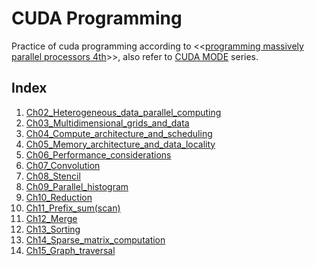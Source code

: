 # CUDA Programming

Practice of cuda programming according to \<\<[programming massively parallel processors 4th](/Programming%20Massively%20Parallel%20Processors-%20A%20Hands-on%20--%20Wen-mei%20W_%20Hwu,%20David%20B_%20Kirk,%20Izzat%20El%20Hajj,%20Ph_D_%20--%204th,%202023%20--%20Morgan%20Kaufmann.pdf)\>\>, also refer to [CUDA MODE](https://github.com/cuda-mode/lectures) series.

## Index
1. [Ch02_Heterogeneous_data_parallel_computing](Ch02_Heterogeneous_data_parallel_computing/index.md)
2. [Ch03_Multidimensional_grids_and_data](Ch03_Multidimensional_grids_and_data/index.md)
3. [Ch04_Compute_architecture_and_scheduling](Ch04_Compute_architecture_and_scheduling/index.md)
4. [Ch05_Memory_architecture_and_data_locality](Ch05_Memory_architecture_and_data_locality/index.md)
5. [Ch06_Performance_considerations](Ch06_Performance_considerations/index.md)
6. [Ch07_Convolution](Ch07_Convolution/index.md)
7. [Ch08_Stencil](Ch08_Stencil/index.md)
8. [Ch09_Parallel_histogram](Ch09_Parallel_histogram/index.md)
9. [Ch10_Reduction](Ch10_Reduction/index.md)
10. [Ch11_Prefix_sum(scan)](Ch11_Prefix_sum(scan)/index.md)
11. [Ch12_Merge](Ch12_Merge/index.md)
12. [Ch13_Sorting](Ch13_Sorting/index.md)
13. [Ch14_Sparse_matrix_computation](Ch14_Sparse_matrix_computation/index.md)
14. [Ch15_Graph_traversal](Ch15_Graph_traversal/index.md)